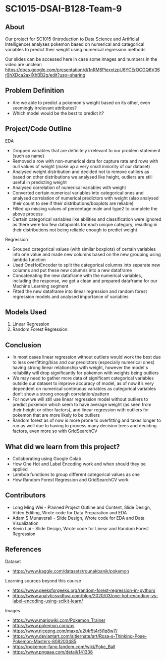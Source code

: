 # SC1015-DSAI-B128-Team-9

## About

Our project for SC1015 (Introduction to Data Science and Artificial Intelligence) analyses pokemon based on numerical and categorical variables to predict their weight using numerical regression methods

Our slides can be accessed here in case some images and numbers in the video are unclear: https://docs.google.com/presentation/d/1nRM6PiexxtzpU6YCErOCGQ6V36r9hXDca2axIXhBB2g/edit?usp=sharing

## Problem Definition

- Are we able to predict a pokemon's weight based on its other, even seemingly irrelevant attributes?
- Which model would be the best to predict it?

## Project/Code Outline

EDA
- Dropped variables that are definitely irrelevant to our problem statement (such as name)
- Removed a row with non-numerical data for capture rate and rows with null values of weight (make up a very small minority of our dataset)
- Analysed weight distribution and decided not to remove outliers as based on other distributions we analysed like height, outliers are still useful in predicting weight
- Analysed correlation of numerical variables with weight
- Converted certain numerical variables into categorical ones and analysed correlation of numerical predictors with weight (also analysed their count to see if their distributions/boxplots are reliable)
- Filled up missing values of percentage male and type2 to complete the above process
- Certain categorical variables like abilities and classification were ignored as there were too few datapoints for each unique category, resulting in their distributions not being reliable enough to predict weight 


Regression
- Grouped categorical values (with similar boxplots) of certain variables into one value and made new columns based on the new grouping using lambda function
- Used OneHotEncoder to split the categorical columns into separate new columns and put these new columns into a new dataframe
- Concatenating the new dataframe with the numerical variables, including the response, we get a clean and prepared dataframe for our Machine Learning segment 
- Fitted the new dataframe into linear regression and random forest regression models and analysed importance of variables

## Models Used

1. Linear Regression
2. Random Forest Regression

## Conclusion

- In most cases linear regression without outliers would work the best due to less overfitting/bias and our predictors (especially numerical ones) having strong linear relationship with weight, however the model's reliability will drop significantly for pokemon with weights being outliers
- We may need to gather more data of significant categorical variables outside our dataset to improve accuracy of model, as of now it’s very dependent on numerical continuous variables as categorical variables don’t show a strong enough correlation/pattern
- For now we will still use linear regression model without outliers to predict pokemon which seem to have average weight (as seen from their height or other factors), and linear regression with outliers for pokemon that are more likely to be outliers
- Random forest as of now is more prone to overfitting and takes longer to run as well due to having to process many decision trees and deciding factors, even more so with GridSearchCV

## What did we learn from this project?

- Collaborating using Google Colab
- How One Hot and Label Encoding work and when should they be applied
- Lambda functions to group different categorical values as one
- How Random Forest Regression and GridSearchCV work

## Contributors

- Long Ming Wei - Planned Project Outline and Content, Slide Design, Video Editing, Wrote code for Data Preparation and EDA
- Adam S Munaverali - Slide Design, Wrote code for EDA and Data Visualization
- Kevin Lai - Slide Design, Wrote code for Linear and Random Forest Regression

## References

Dataset
- <https://www.kaggle.com/datasets/rounakbanik/pokemon>

Learning sources beyond this course
- <https://www.geeksforgeeks.org/random-forest-regression-in-python/>
- <https://www.analyticsvidhya.com/blog/2020/03/one-hot-encoding-vs-label-encoding-using-scikit-learn/>

Images
- <https://www.mariowiki.com/Pokemon_Trainer>
- <https://www.pokemon.com/us>
- <https://www.nicepng.com/maxp/u2t4r5t4r5i1q8w7/>
- <https://www.deviantart.com/altiernate/art/Rosa-s-Thinking-Pose-Pokemon-Masters-808200485>
- <https://pokemon-fano.fandom.com/wiki/Poke_Ball>
- <https://www.pngaaa.com/detail/141338>
